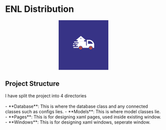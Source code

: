 <h1>ENL Distribution</h1>
<p align="center">
  <img src="Images/Logo.png" alt="ENL_Logo Image">
</p>

<h2>Project Structure</h2>
I have split the project into 4 directories
<br><br>
- **Database**: This is where the database class and any connected classes such as configs lies.
- **Models**: This is where model classes lie.
- **Pages**: This is for designing xaml pages, used inside existing window.
- **Windows**: This is for designing xaml windows, seperate window.

